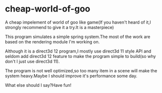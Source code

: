 # cheap-world-of-goo
A cheap impelement of world of goo like game(If you haven't heard of it,I strongly recommend to give it a try.It is a masterpiece)

This program simulates a simple spring system.The most of the work are based on the rendering module I'm working on.

Although it is a direct3d 12 program,I mostly use direct3d 11 style API and seldom add direct3d 12 feature to make the program
simple to build(so why don't I just use direct3d 11).

The program is not well optimized,so too many item in a scene will make the system heavy.Maybe I should improve it's performance some day.

What else should I say?Have fun!
